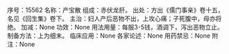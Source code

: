 序号：15562
名称：产宝散
组成：赤伏龙肝。
出处：方出《儒门事亲》卷十五，名见《回生集》卷下。
主治：妇人产后恶物不出，上攻心痛；子死腹中，母亦将绝。
加减：None
功效：None
用法用量：每服3-5钱，酒调下，泻出恶物立止。
制备方法：上为细末。
临床应用：None
各家论述：None
用药禁忌：None
附注：None
